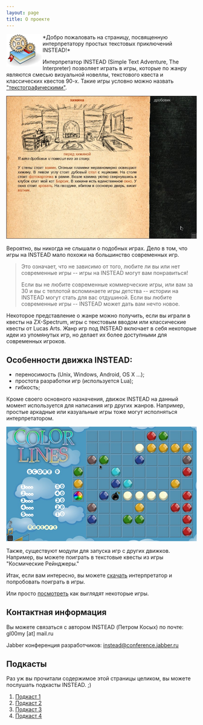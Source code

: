 ```yaml
---
layout: page
title: О проекте
---
```

<img style="float: left" src="/images/logo.png" />
*Добро пожаловать на страницу, посвященную интерпретатору простых текстовых приключений INSTEAD!*

Интерпретатор INSTEAD (Simple Text Adventure, The Interpreter) позволяет играть в игры, которые по жанру являются смесью визуальной новеллы, текстового квеста и классических квестов 90-х. Такие игры условно можно назвать ["текстографическими"][wiki].

![Возвращение квантового кота](/screenshots/cat1.jpg)

Вероятно, вы никогда не слышали о подобных играх. Дело в том, что игры на INSTEAD мало похожи на большинство современных игр. 

> Это означает, что не зависимо от того, любите ли вы или нет современные игры -- игры на INSTEAD могут вам понравиться! 
> 
> Если вы не любите современные коммерческие игры, или вам за 30 и вы с теплотой вспоминаете игры детства -- истории на INSTEAD могут стать для вас отдушиной. Если вы любите современные игры -- INSTEAD может дать вам нечто новое.

Некоторое представление о жанре можно получить, если вы играли в квесты на ZX-Spectrum, игры с текстовым вводом или классические квесты от Lucas Arts.  Жанр игр под INSTEAD включает в себя некоторые идеи из упомянутых игр, но делает их более доступными для современных игроков.

## Особенности движка INSTEAD:

* переносимость (Unix, Windows, Android, OS X ...);
* простота разработки игр (используется Lua);
* гибкость;


Кроме своего основного назначения, движок INSTEAD на данный момент используется для написания игр других жанров. Например, простые аркадные или казуальные игры тоже могут исполняться интерпретатором. 

![Шарики](/screenshots/ilines.jpg)

Также, существуют модули для запуска игр с других движков. Например, вы можете поиграть в текстовые квесты из игры "Космические Рейнджеры."

Итак, если вам интересно, вы можете [скачать](/ru/download) интерпретатор и попробовать поиграть в игры.

Или просто [посмотреть](/ru/screenshots) как выглядят некоторые игры.

## Контактная информация

Вы можете связаться с автором INSTEAD (Петром Косых) по почте: gl00my [at] mail.ru

Jabber конференция разработчиков: [instead@conference.jabber.ru](http://chat.andreymal.org/?join=instead@conference.jabber.ru)

[wiki]: http://ru.wikipedia.org/wiki/INSTEAD "Статья INSTEAD на Wikipedia"

## Подкасты

Раз уж вы прочитали содержимое этой страницы целиком, вы можете послушать подкасты INSTEAD. ;)

1. [Подкаст 1](/podcasts/toiletcast1.ogg)
2. [Подкаст 2](/podcasts/podcast2.ogg)
3. [Подкаст 3](/podcasts/podcast3.ogg)
4. [Подкаст 4](/podcasts/podcast_04.ogg)